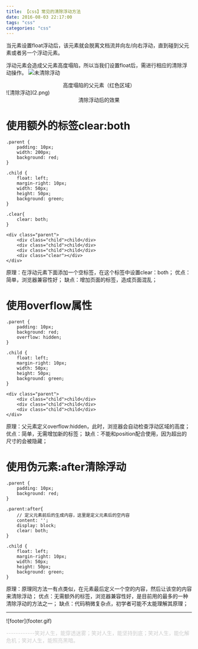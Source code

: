 ```yaml
---
title: 【css】常见的清除浮动方法
date: 2016-08-03 22:17:00
tags: "css"
categories: "css"
---
```


当元素设置float浮动后，该元素就会脱离文档流并向左/向右浮动，直到碰到父元素或者另一个浮动元素。

浮动元素会造成父元素高度塌陷，所以当我们设置float后，需进行相应的清除浮动操作。
![未清除浮动](1.png)
<div style="text-align:center;">高度塌陷的父元素（红色区域）</div>
![清除浮动](2.png)
<div style="text-align:center;">清除浮动后的效果</div>
<!--more-->

# 使用额外的标签clear:both

```
.parent {
    padding: 10px;
    width: 200px;
    background: red;
}

.child {
    float: left;
    margin-right: 10px;
    width: 50px;
    height: 50px;
    background: green;
}

.clear{
    clear: both;
}

<div class="parent">
    <div class="child">child</div>
    <div class="child">child</div>
    <div class="child">child</div>
    <div class="clear"></div>
</div>
```

原理：在浮动元素下面添加一个空标签，在这个标签中设置clear：both；
优点：简单，浏览器兼容性好；
缺点：增加页面的标签，造成页面混乱；

# 使用overflow属性

```
.parent {
    padding: 10px;
    background: red;
    overflow: hidden;
}

.child {
    float: left;
    margin-right: 10px;
    width: 50px;
    height: 50px;
    background: green;
}

<div class="parent">
    <div class="child">child</div>
    <div class="child">child</div>
    <div class="child">child</div>
</div>
```

原理：父元素定义overflow:hidden，此时，浏览器会自动检查浮动区域的高度；
优点：简单，无需增加新的标签；
缺点：不能和position配合使用，因为超出的尺寸的会被隐藏；

# 使用伪元素:after清除浮动

```
.parent {
    padding: 10px;
    background: red;
}

.parent:after{
    // 定义元素前后的生成内容，这里是定义元素后的空内容
    content: '';    
    display: block;
    clear: both;
}

.child {
    float: left;
    margin-right: 10px;
    width: 50px;
    height: 50px;
    background: green;
}
```

原理：原理同方法一有点类似，在元素最后定义一个空的内容，然后让该空的内容来清除浮动；
优点：无需额外的标签，浏览器兼容性好，是目前用的最多的一种清除浮动的方法之一；
缺点：代码稍微复杂点，初学者可能不太能理解其原理；

<footer>
<hr/>
![footer](footer.gif)
<p style="textAlign:right;color:#ccc">------------笑对人生，能穿透迷雾；笑对人生，能坚持到底；笑对人生，能化解危机；笑对人生，能照亮黑暗。</p>
</footer>






